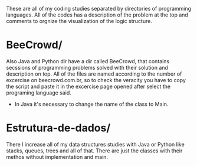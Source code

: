 These are all of my coding studies separated by directories of programming languages.
All of the codes has a description of the problem at the top and comments to orgnize the visualization of the logic structure.

# BeeCrowd/
Also Java and Python dir have a dir called BeeCrowd, that contains secssions of programming problems solved with their solution and description on top. All of the files are named according to the number of excercise on beecrowd.com.br, so to check the veracity you have to copy the script and paste it in the excercise page opened after select the programing language said.
* In Java it's necessary to change the name of the class to Main.

# Estrutura-de-dados/
There I increase all of my data structures studies with Java or Python like stacks, queues, trees and all of that. There are just the classes with their methos without implementation and main.
